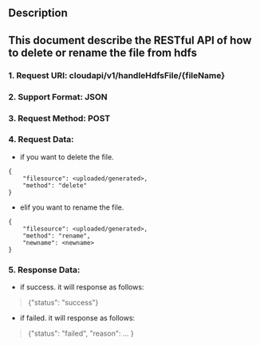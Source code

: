 
Description
-----------
This document describe the RESTful API of how to delete or rename the file from hdfs
-------------
### 1. Request URI: cloudapi/v1/handleHdfsFile/{fileName}
### 2. Support Format: JSON
### 3. Request Method: POST
### 4. Request Data:
* if you want to delete the file.
```
{
	"filesource": <uploaded/generated>,
	"method": "delete"
}
```
* elif you want to rename the file.
```
{
	"filesource": <uploaded/generated>,
	"method": "rename",
	"newname": <newname>
}
```
### 5. Response Data:
* if success. it will response as follows:
> {"status": "success"}
* if failed. it will response as follows:
> {"status": "failed", "reason": ... }
